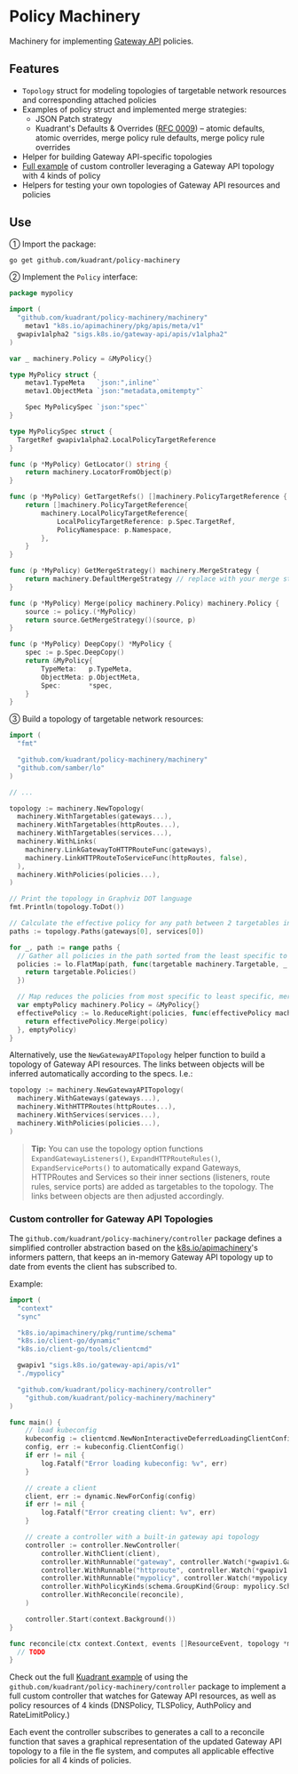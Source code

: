 # Policy Machinery

Machinery for implementing [Gateway API](https://gateway-api.sigs.k8s.io/reference/policy-attachment/) policies.

## Features
- `Topology` struct for modeling topologies of targetable network resources and corresponding attached policies
- Examples of policy struct and implemented merge strategies:
  - JSON Patch strategy
  - Kuadrant's Defaults & Overrides
  ([RFC 0009](https://docs.kuadrant.io/0.8.0/architecture/rfcs/0009-defaults-and-overrides/)) – atomic defaults, atomic
  overrides, merge policy rule defaults, merge policy rule overrides
- Helper for building Gateway API-specific topologies
- [Full example](./examples/kuadrant/README.md) of custom controller leveraging a Gateway API topology with 4 kinds of policy
- Helpers for testing your own topologies of Gateway API resources and policies

## Use

① Import the package:

```sh
go get github.com/kuadrant/policy-machinery
```

② Implement the `Policy` interface:

```go
package mypolicy

import (
  "github.com/kuadrant/policy-machinery/machinery"
	metav1 "k8s.io/apimachinery/pkg/apis/meta/v1"
  gwapiv1alpha2 "sigs.k8s.io/gateway-api/apis/v1alpha2"
)

var _ machinery.Policy = &MyPolicy{}

type MyPolicy struct {
	metav1.TypeMeta   `json:",inline"`
	metav1.ObjectMeta `json:"metadata,omitempty"`

	Spec MyPolicySpec `json:"spec"`
}

type MyPolicySpec struct {
  TargetRef gwapiv1alpha2.LocalPolicyTargetReference
}

func (p *MyPolicy) GetLocator() string {
	return machinery.LocatorFromObject(p)
}

func (p *MyPolicy) GetTargetRefs() []machinery.PolicyTargetReference {
	return []machinery.PolicyTargetReference{
		machinery.LocalPolicyTargetReference{
			LocalPolicyTargetReference: p.Spec.TargetRef,
			PolicyNamespace: p.Namespace,
		},
	}
}

func (p *MyPolicy) GetMergeStrategy() machinery.MergeStrategy {
	return machinery.DefaultMergeStrategy // replace with your merge strategy
}

func (p *MyPolicy) Merge(policy machinery.Policy) machinery.Policy {
	source := policy.(*MyPolicy)
	return source.GetMergeStrategy()(source, p)
}

func (p *MyPolicy) DeepCopy() *MyPolicy {
	spec := p.Spec.DeepCopy()
	return &MyPolicy{
		TypeMeta:   p.TypeMeta,
		ObjectMeta: p.ObjectMeta,
		Spec:       *spec,
	}
}
```

③ Build a topology of targetable network resources:

```go
import (
  "fmt"

  "github.com/kuadrant/policy-machinery/machinery"
  "github.com/samber/lo"
)

// ...

topology := machinery.NewTopology(
  machinery.WithTargetables(gateways...),
  machinery.WithTargetables(httpRoutes...),
  machinery.WithTargetables(services...),
  machinery.WithLinks(
    machinery.LinkGatewayToHTTPRouteFunc(gateways),
    machinery.LinkHTTPRouteToServiceFunc(httpRoutes, false),
  ),
  machinery.WithPolicies(policies...),
)

// Print the topology in Graphviz DOT language
fmt.Println(topology.ToDot())

// Calculate the effective policy for any path between 2 targetables in the topology
paths := topology.Paths(gateways[0], services[0])

for _, path := range paths {
  // Gather all policies in the path sorted from the least specific to the most specific
  policies := lo.FlatMap(path, func(targetable machinery.Targetable, _ int) []machinery.Policy {
    return targetable.Policies()
  })

  // Map reduces the policies from most specific to least specific, merging them into one effective policy for each path
  var emptyPolicy machinery.Policy = &MyPolicy{}
  effectivePolicy := lo.ReduceRight(policies, func(effectivePolicy machinery.Policy, policy machinery.Policy, _ int) machinery.Policy {
    return effectivePolicy.Merge(policy)
  }, emptyPolicy)
}
```

Alternatively, use the `NewGatewayAPITopology` helper function to build a topology of Gateway API resources.
The links between objects will be inferred automatically according to the specs. I.e.:

```go
topology := machinery.NewGatewayAPITopology(
  machinery.WithGateways(gateways...),
  machinery.WithHTTPRoutes(httpRoutes...),
  machinery.WithServices(services...),
  machinery.WithPolicies(policies...),
)
```

> **Tip:** You can use the topology option functions `ExpandGatewayListeners()`, `ExpandHTTPRouteRules()`,
> `ExpandServicePorts()` to automatically expand Gateways, HTTPRoutes and Services so their inner sections
> (listeners, route rules, service ports) are added as targetables to the topology. The links between objects
> are then adjusted accordingly.

### Custom controller for Gateway API Topologies

The `github.com/kuadrant/policy-machinery/controller` package defines a simplified controller abstraction based on
the [k8s.io/apimachinery](https://pkg.go.dev/k8s.io/apimachinery)'s informers pattern, that keeps an in-memory
Gateway API topology up to date from events the client has subscribed to.

Example:

```go
import (
  "context"
  "sync"

  "k8s.io/apimachinery/pkg/runtime/schema"
  "k8s.io/client-go/dynamic"
  "k8s.io/client-go/tools/clientcmd"

  gwapiv1 "sigs.k8s.io/gateway-api/apis/v1"
  "./mypolicy"

  "github.com/kuadrant/policy-machinery/controller"
	"github.com/kuadrant/policy-machinery/machinery"
)

func main() {
	// load kubeconfig
	kubeconfig := clientcmd.NewNonInteractiveDeferredLoadingClientConfig(clientcmd.NewDefaultClientConfigLoadingRules(), &clientcmd.ConfigOverrides{})
	config, err := kubeconfig.ClientConfig()
	if err != nil {
		log.Fatalf("Error loading kubeconfig: %v", err)
	}

	// create a client
	client, err := dynamic.NewForConfig(config)
	if err != nil {
		log.Fatalf("Error creating client: %v", err)
	}

	// create a controller with a built-in gateway api topology
	controller := controller.NewController(
		controller.WithClient(client),
		controller.WithRunnable("gateway", controller.Watch(*gwapiv1.Gateway{}, gwapiv1.SchemeGroupVersion.WithResource("gateways"), metav1.NamespaceAll)),
		controller.WithRunnable("httproute", controller.Watch(*gwapiv1.HTTPRoute{}, gwapiv1.SchemeGroupVersion.WithResource("httproutes"), metav1.NamespaceAll)),
		controller.WithRunnable("mypolicy", controller.Watch(*mypolicy.MyPolicy{}, mypolicy.SchemeGroupVersion.WithResource("mypolicies"), metav1.NamespaceAll)),
		controller.WithPolicyKinds(schema.GroupKind{Group: mypolicy.SchemeGroupVersion.Group, Kind: "MyPolicy"}),
		controller.WithReconcile(reconcile),
	)

	controller.Start(context.Background())
}

func reconcile(ctx context.Context, events []ResourceEvent, topology *machinery.Topology, state *sync.Map, err error) {
  // TODO
}
```

Check out the full [Kuadrant example](./examples/kuadrant/README.md) of using the
`github.com/kuadrant/policy-machinery/controller` package to implement a full custom controller that watches for
Gateway API resources, as well as policy resources of 4 kinds (DNSPolicy, TLSPolicy, AuthPolicy and RateLimitPolicy.)

Each event the controller subscribes to generates a call to a reconcile function that saves a graphical representation
of the updated Gateway API topology to a file in the fle system, and computes all applicable effective policies for
all 4 kinds of policies.
